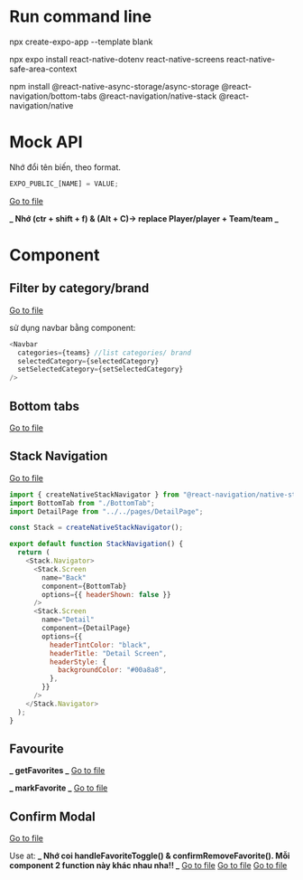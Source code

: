 # Run command line

npx create-expo-app --template blank

npx expo install react-native-dotenv react-native-screens react-native-safe-area-context

npm install @react-native-async-storage/async-storage @react-navigation/bottom-tabs @react-navigation/native-stack @react-navigation/native

# Mock API

Nhớ đổi tên biến, theo format.

```js
EXPO_PUBLIC_[NAME] = VALUE;
```

[Go to file](./src/api/mockApi.js)

**_ Nhớ (ctr + shift + f) & (Alt + C)-> replace Player/player + Team/team _**

# Component

## Filter by category/brand

[Go to file](./src/pages/HomePage.js#L19)

sử dụng navbar bằng component:

```js
<Navbar
  categories={teams} //list categories/ brand
  selectedCategory={selectedCategory}
  setSelectedCategory={setSelectedCategory}
/>
```

## Bottom tabs

[Go to file](./src/components/navigations/BottomTab.js#L42)

## Stack Navigation

[Go to file](./src/components/navigations/StackNavigation.js)

```js
import { createNativeStackNavigator } from "@react-navigation/native-stack";
import BottomTab from "./BottomTab";
import DetailPage from "../../pages/DetailPage";

const Stack = createNativeStackNavigator();

export default function StackNavigation() {
  return (
    <Stack.Navigator>
      <Stack.Screen
        name="Back"
        component={BottomTab}
        options={{ headerShown: false }}
      />
      <Stack.Screen
        name="Detail"
        component={DetailPage}
        options={{
          headerTintColor: "black",
          headerTitle: "Detail Screen",
          headerStyle: {
            backgroundColor: "#00a8a8",
          },
        }}
      />
    </Stack.Navigator>
  );
}
```

## Favourite

**_ getFavorites _**
[Go to file](./src/contexts/PlayerContext.js#L38)

**_ markFavorite _**
[Go to file](./src/contexts/PlayerContext.js#L47)

## Confirm Modal

[Go to file](./src/components/modals/ConfirmModal.js)

Use at: **_ Nhớ coi handleFavoriteToggle() & confirmRemoveFavorite(). Mỗi component 2 function này khác nhau nha!! _**
[Go to file](./src/components/player/PlayerList.js#L124)
[Go to file](./src/components/player/FavoriteList.js#L122)
[Go to file](./src/components/player/Detail.js#L83)

